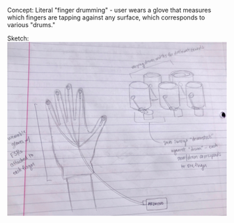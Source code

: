Concept:
Literal "finger drumming" - user wears a glove that measures which fingers are tapping against any surface, which corresponds to various "drums."


Sketch:
![](images/finalprojectsketch.jpeg)
